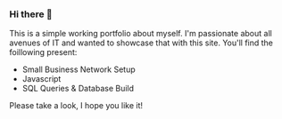 ### Hi there 👋
This is a simple working portfolio about myself. I'm passionate about all avenues of IT and wanted to showcase that with this site.
You'll find the foillowing present:
- Small Business Network Setup
- Javascript
- SQL Queries & Database Build


Please take a look, I hope you like it!
